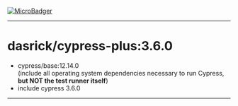 [![MicroBadger][microbadger-image]][microbadger-url]

***

# dasrick/cypress-plus:3.6.0

* cypress/base:12.14.0 <br>(include all operating system dependencies necessary to run Cypress, **but NOT the test runner itself**)
* include cypress 3.6.0

***

[microbadger-image]: https://images.microbadger.com/badges/image/dasrick/cypress-plus:3.6.0.svg
[microbadger-url]: https://microbadger.com/images/dasrick/cypress-plus:3.6.0
